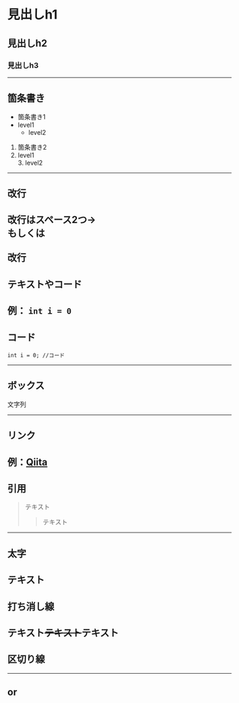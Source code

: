 # 見出しh1
## 見出しh2
### 見出しh3
---
## 箇条書き
- 箇条書き1  
- level1  
    - level2  
1. 箇条書き2  
2. level1  
    3. level2
---
## 改行
改行はスペース2つ→  
もしくは<br>
<br>
改行
---
## テキストやコード
例： `int i = 0`
---
## コード
```java:title
int i = 0; //コード
```
---
## ボックス
<pre>
文字列
</pre>
---
## リンク
例：[Qiita](http://qiita.com/)
---
## 引用
> テキスト
>> テキスト
---
## 太字
**テキスト**
---
## 打ち消し線
テキスト~~テキスト~~テキスト
---
## 区切り線
***
or  
---
